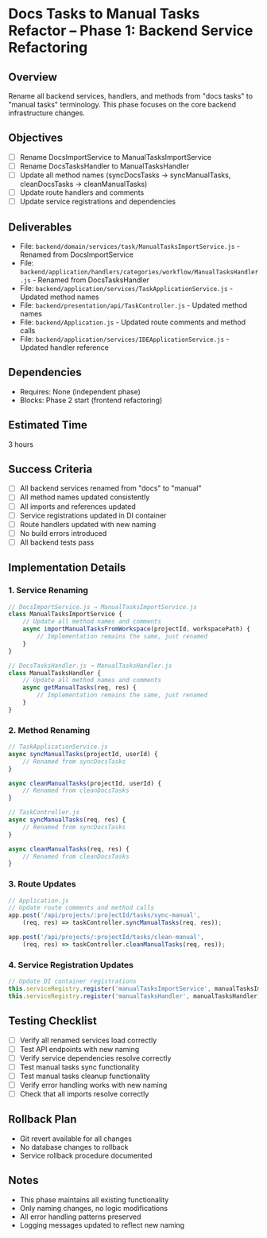 # Docs Tasks to Manual Tasks Refactor – Phase 1: Backend Service Refactoring

## Overview
Rename all backend services, handlers, and methods from "docs tasks" to "manual tasks" terminology. This phase focuses on the core backend infrastructure changes.

## Objectives
- [ ] Rename DocsImportService to ManualTasksImportService
- [ ] Rename DocsTasksHandler to ManualTasksHandler
- [ ] Update all method names (syncDocsTasks → syncManualTasks, cleanDocsTasks → cleanManualTasks)
- [ ] Update route handlers and comments
- [ ] Update service registrations and dependencies

## Deliverables
- File: `backend/domain/services/task/ManualTasksImportService.js` - Renamed from DocsImportService
- File: `backend/application/handlers/categories/workflow/ManualTasksHandler.js` - Renamed from DocsTasksHandler
- File: `backend/application/services/TaskApplicationService.js` - Updated method names
- File: `backend/presentation/api/TaskController.js` - Updated method names
- File: `backend/Application.js` - Updated route comments and method calls
- File: `backend/application/services/IDEApplicationService.js` - Updated handler reference

## Dependencies
- Requires: None (independent phase)
- Blocks: Phase 2 start (frontend refactoring)

## Estimated Time
3 hours

## Success Criteria
- [ ] All backend services renamed from "docs" to "manual"
- [ ] All method names updated consistently
- [ ] All imports and references updated
- [ ] Service registrations updated in DI container
- [ ] Route handlers updated with new naming
- [ ] No build errors introduced
- [ ] All backend tests pass

## Implementation Details

### 1. Service Renaming
```javascript
// DocsImportService.js → ManualTasksImportService.js
class ManualTasksImportService {
    // Update all method names and comments
    async importManualTasksFromWorkspace(projectId, workspacePath) {
        // Implementation remains the same, just renamed
    }
}

// DocsTasksHandler.js → ManualTasksHandler.js
class ManualTasksHandler {
    // Update all method names and comments
    async getManualTasks(req, res) {
        // Implementation remains the same, just renamed
    }
}
```

### 2. Method Renaming
```javascript
// TaskApplicationService.js
async syncManualTasks(projectId, userId) {
    // Renamed from syncDocsTasks
}

async cleanManualTasks(projectId, userId) {
    // Renamed from cleanDocsTasks
}

// TaskController.js
async syncManualTasks(req, res) {
    // Renamed from syncDocsTasks
}

async cleanManualTasks(req, res) {
    // Renamed from cleanDocsTasks
}
```

### 3. Route Updates
```javascript
// Application.js
// Update route comments and method calls
app.post('/api/projects/:projectId/tasks/sync-manual', 
    (req, res) => taskController.syncManualTasks(req, res));

app.post('/api/projects/:projectId/tasks/clean-manual', 
    (req, res) => taskController.cleanManualTasks(req, res));
```

### 4. Service Registration Updates
```javascript
// Update DI container registrations
this.serviceRegistry.register('manualTasksImportService', manualTasksImportService);
this.serviceRegistry.register('manualTasksHandler', manualTasksHandler);
```

## Testing Checklist
- [ ] Verify all renamed services load correctly
- [ ] Test API endpoints with new naming
- [ ] Verify service dependencies resolve correctly
- [ ] Test manual tasks sync functionality
- [ ] Test manual tasks cleanup functionality
- [ ] Verify error handling works with new naming
- [ ] Check that all imports resolve correctly

## Rollback Plan
- Git revert available for all changes
- No database changes to rollback
- Service rollback procedure documented

## Notes
- This phase maintains all existing functionality
- Only naming changes, no logic modifications
- All error handling patterns preserved
- Logging messages updated to reflect new naming 